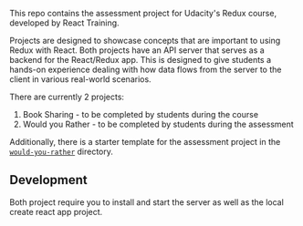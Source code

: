 This repo contains the assessment project for Udacity's Redux course, developed by React Training.

Projects are designed to showcase concepts that are important to using Redux with React. Both projects have an API server that serves as a backend for the React/Redux app. This is designed to give students a hands-on experience dealing with how data flows from the server to the client in various real-world scenarios.

There are currently 2 projects:

  1. Book Sharing - to be completed by students during the course
  2. Would you Rather - to be completed by students during the assessment

Additionally, there is a starter template for the assessment project in the [`would-you-rather`](would-you-rather) directory.

## Development

Both project require you to install and start the server as well as the local create react app project.

